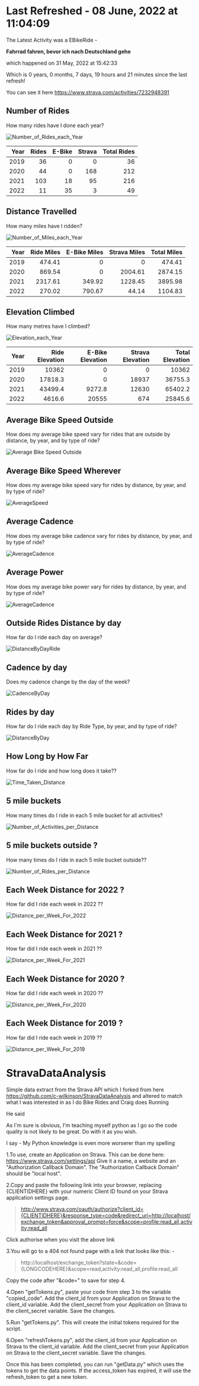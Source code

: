 # Last Refreshed - 08 June, 2022 at 11:04:09
The Latest Activity was a EBikeRide - 

<b>Fahrrad fahren, bevor ich nach Deutschland gehe</b> 

which happened on 31 May, 2022 at 15:42:33 

Which is 0 years, 0 months, 7 days, 19 hours and 21 minutes since the last refresh! 

You can see it here https://www.strava.com/activities/7232948391 

## Number of Rides
How many rides have I done each year?

![Number_of_Rides_each_Year](Number_of_Rides_each_Year.png?raw=true "Number_of_Rides_each_Year")

|   Year |   Rides |   E-Bike |   Strava |   Total Rides |
|-------:|--------:|---------:|---------:|--------------:|
|   2019 |      36 |        0 |        0 |            36 |
|   2020 |      44 |        0 |      168 |           212 |
|   2021 |     103 |       18 |       95 |           216 |
|   2022 |      11 |       35 |        3 |            49 |

## Distance Travelled

How many miles have I ridden?

![Number_of_Miles_each_Year](Number_of_Miles_each_Year.png?raw=true "Number_of_Miles_each_Year")

|   Year |   Ride Miles |   E-Bike Miles |   Strava Miles |   Total Miles |
|-------:|-------------:|---------------:|---------------:|--------------:|
|   2019 |       474.41 |           0    |           0    |        474.41 |
|   2020 |       869.54 |           0    |        2004.61 |       2874.15 |
|   2021 |      2317.61 |         349.92 |        1228.45 |       3895.98 |
|   2022 |       270.02 |         790.67 |          44.14 |       1104.83 |

## Elevation Climbed

How many metres have I climbed?

![Elevation_each_Year](Elevation_each_Year.png?raw=true "Elevation_each_Year")

|   Year |   Ride Elevation |   E-Bike Elevation |   Strava Elevation |   Total Elevation |
|-------:|-----------------:|-------------------:|-------------------:|------------------:|
|   2019 |          10362   |                0   |                  0 |           10362   |
|   2020 |          17818.3 |                0   |              18937 |           36755.3 |
|   2021 |          43499.4 |             9272.8 |              12630 |           65402.2 |
|   2022 |           4616.6 |            20555   |                674 |           25845.6 |

## Average Bike Speed Outside
How does my average bike speed vary for rides that are outside by distance, by year, and by type of ride?

![Average Bike Speed Outside](AverageSpeedOutSide.png?raw=true "Average Bike Speed Outside")

## Average Bike Speed Wherever
How does my average bike speed vary for rides by distance, by year, and by type of ride?

![AverageSpeed](AverageSpeed.png?raw=true "Average Bike Speed per Distance")

## Average Cadence
How does my average bike cadence vary for rides by distance, by year, and by type of ride?

![AverageCadence](AverageCadence.png?raw=true "Average Cadence per Distance")

## Average Power
How does my average bike power vary for rides by distance, by year, and by type of ride?

![AverageCadence](AveragePower.png?raw=true "Average Power per Distance")

## Outside Rides Distance by day
How far do I ride each day on average?

![DistanceByDayRide](DistanceByDayRide.png?raw=true "DistanceByDayRide")

## Cadence by day
Does my cadence change by the day of the week?

![CadenceByDay](CadenceByDay.png?raw=true "CadenceByDay")

## Rides by day
How far do I ride each day by Ride Type, by year, and by type of ride?

![DistanceByDay](DistanceByDay.png?raw=true "DistanceByDay")

## How Long by How Far
How far do I ride and how long does it take??

![Time_Taken_Distance](Time_Taken_Distance.png?raw=true "Time_Taken_Distance")

## 5 mile buckets
How many times do I ride in each 5 mile bucket for all activities?

![Number_of_Activities_per_Distance](Number_of_Activities_per_Distance.png?raw=true "Number_of_Activities_per_Distance")

## 5 mile buckets outside ?
How many times do I ride in each 5 mile bucket outside??

![Number_of_Rides_per_Distance](Number_of_Rides_per_Distance.png?raw=true "Number_of_Rides_per_Distance")

## Each Week Distance for 2022 ?
How far did I ride each week in 2022 ??

![Distance_per_Week_For_2022](Distance_per_Week_For_2022.png?raw=true "Distance_per_Week_For_2022")

## Each Week Distance for 2021 ?
How far did I ride each week in 2021 ??

![Distance_per_Week_For_2021](Distance_per_Week_For_2021.png?raw=true "Distance_per_Week_For_2021")

## Each Week Distance for 2020 ?
How far did I ride each week in 2020 ??

![Distance_per_Week_For_2020](Distance_per_Week_For_2020.png?raw=true "Distance_per_Week_For_2020")

## Each Week Distance for 2019 ?
How far did I ride each week in 2019 ??

![Distance_per_Week_For_2019](Distance_per_Week_For_2019.png?raw=true "Distance_per_Week_For_2019")

# StravaDataAnalysis
Simple data extract from the Strava API which I forked from here https://github.com/c-wilkinson/StravaDataAnalysis and altered to match what I was interested in as I do Bike Rides and Craig does Running

He said

As I'm sure is obvious, I'm teaching myself python as I go so the code quality is not likely to be great.  Do with it as you wish.

I say - My Python knowledge is even more worserer than my spelling 

1.To use, create an Application on Strava.  This can be done here: https://www.strava.com/settings/api
Give it a name, a website and an "Authorization Callback Domain".  The "Authorization Callback Domain" should be "local host".

2.Copy and paste the following link into your browser, replacing {CLIENTIDHERE} with your numeric Client ID found on your Strava application settings page.
> http://www.strava.com/oauth/authorize?client_id={CLIENTIDHERE}&response_type=code&redirect_uri=http://localhost/exchange_token&approval_prompt=force&scope=profile:read_all,activity:read_all

Click authorise when you visit the above link

3.You will go to a 404 not found page with a link that looks like this: -
> http://localhost/exchange_token?state=&code={LONGCODEHERE}&scope=read,activity:read_all,profile:read_all

Copy the code after "&code=" to save for step 4.

4.Open "getTokens.py", paste your code from step 3 to the variable "copied_code".  Add the client_id from your Application on Strava to the client_id variable.  Add the client_secret from your Application on Strava to the client_secret variable.  Save the changes.

5.Run "getTokens.py".  This will create the initial tokens required for the script.

6.Open "refreshTokens.py", add the client_id from your Application on Strava to the client_id variable.  Add the client_secret from your Application on Strava to the client_secret variable.  Save the changes.

Once this has been completed, you can run "getData.py" which uses the tokens to get the data points.  If the access_token has expired, it will use the refresh_token to get a new token.

